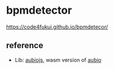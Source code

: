 # bpmdetector

https://code4fukui.github.io/bpmdetecor/

## reference

- Lib: <a href=https://github.com/qiuxiang/aubiojs>aubiojs</a>, wasm version of <a href=https://aubio.org/>aubio</a><br>
